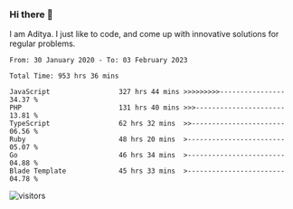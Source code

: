 ### Hi there 👋

I am Aditya. I just like to code, and come up with innovative solutions for regular problems.

<!--START_SECTION:waka-->

```text
From: 30 January 2020 - To: 03 February 2023

Total Time: 953 hrs 36 mins

JavaScript                 327 hrs 44 mins >>>>>>>>>----------------   34.37 %
PHP                        131 hrs 40 mins >>>----------------------   13.81 %
TypeScript                 62 hrs 32 mins  >>-----------------------   06.56 %
Ruby                       48 hrs 20 mins  >------------------------   05.07 %
Go                         46 hrs 34 mins  >------------------------   04.88 %
Blade Template             45 hrs 33 mins  >------------------------   04.78 %
```

<!--END_SECTION:waka-->

![visitors](https://visitor-badge.glitch.me/badge?page_id=BrainBuzzer.visitor-badge&left_color=green&right_color=red)
